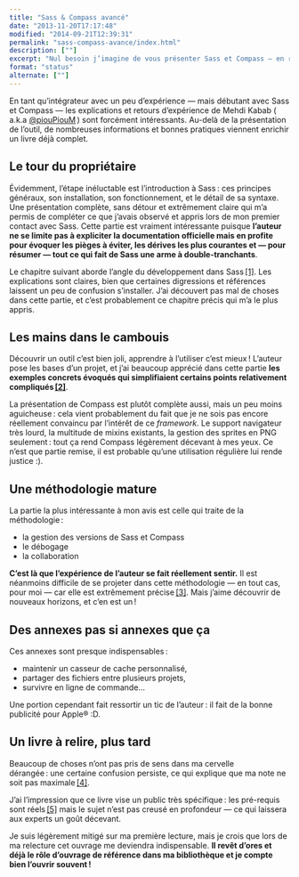 ```yaml
---
title: "Sass & Compass avancé"
date: "2013-11-20T17:17:48"
modified: "2014-09-21T12:39:31"
permalink: "sass-compass-avance/index.html"
description: [""]
excerpt: "Nul besoin j’imagine de vous présenter Sass et Compass — en revanche le récent livre de Mehdi Kabab peut vous intéresser d’avantage ( si vous ne l’avez pas déjà acheté :) ). Voici mes impressions et ce que j’en retiens. [Lire la suite de « Sass & Compass avancé » →](https://www.ffoodd.fr/sass-compass-avance/)"
format: "status"
alternate: [""]
---
```

En tant qu’intégrateur avec un peu d’expérience — mais débutant avec Sass et Compass — les explications et retours d’expérience de Mehdi Kabab ( a.k.a [@piouPiouM](https://twitter.com/piouPiouM "Profil Twitter de Mehdi Kabab (nouvelle fenêtre)") ) sont forcément intéressants. Au-delà de la présentation de l’outil, de nombreuses informations et bonnes pratiques viennent enrichir un livre déjà complet.

## Le tour du propriétaire

Évidemment, l’étape inéluctable est l’introduction à Sass :&nbsp;ces principes généraux, son installation, son fonctionnement, et le détail de sa syntaxe. Une présentation complète, sans détour et extrêmement claire qui m’a permis de compléter ce que j’avais observé et appris lors de mon premier contact avec Sass. Cette partie est vraiment intéressante puisque **l’auteur ne se limite pas à expliciter la documentation officielle mais en profite pour évoquer les pièges à éviter, les dérives les plus courantes et — pour résumer — tout ce qui fait de Sass une arme à double-tranchants**.

Le chapitre suivant aborde l’angle du développement dans Sass [\[1\]](https://www.ffoodd.fr/sass-compass-avance/#note-1 "Oui, quand nous manipulons des données, tripotons des variables et jouons avec des fonctions, nous faisons du développement !"). Les explications sont claires, bien que certaines digressions et références laissent un peu de confusion s’installer. J’ai découvert pas mal de choses dans cette partie, et c’est probablement ce chapitre précis qui m’a le plus appris.

## Les mains dans le cambouis

Découvrir un outil c’est bien joli, apprendre à l’utiliser c’est mieux ! L’auteur pose les bases d’un projet, et j’ai beaucoup apprécié dans cette partie **les exemples concrets évoqués qui simplifiaient certains points relativement compliqués [\[2\]](https://www.ffoodd.fr/sass-compass-avance/#note-2 "Même si l’utilisation de Sass et Compass ne nécessite pas d’être ingénieur, il faut avouer que ça n’est pas spécialement intuitif non plus !")**.

La présentation de Compass est plutôt complète aussi, mais un peu moins aguicheuse :&nbsp;cela vient probablement du fait que je ne sois pas encore réellement convaincu par l’intérêt de ce _framework_. Le support navigateur très lourd, la multitude de mixins existants, la gestion des sprites en PNG seulement :&nbsp;tout ça rend Compass légèrement décevant à mes yeux. Ce n’est que partie remise, il est probable qu’une utilisation régulière lui rende justice :).

## Une méthodologie mature

La partie la plus intéressante à mon avis est celle qui traite de la méthodologie :&nbsp;

* la gestion des versions de Sass et Compass
* le débogage
* la collaboration

**C’est là que l’expérience de l’auteur se fait réellement sentir.** Il est néanmoins difficile de se projeter dans cette méthodologie — en tout cas, pour moi — car elle est extrêmement précise [\[3\]](https://www.ffoodd.fr/sass-compass-avance/#note-3 "La collaboration n’est pas le fort de l’agence, puisque je travaille seul la plupart du temps."). Mais j’aime découvrir de nouveaux horizons, et c’en est un !

## Des annexes pas si annexes que ça

Ces annexes sont presque indispensables :&nbsp;

* maintenir un casseur de cache personnalisé,
* partager des fichiers entre plusieurs projets,
* survivre en ligne de commande…

Une portion cependant fait ressortir un tic de l’auteur :&nbsp;il fait de la bonne publicité pour Apple® :D.

## Un livre à relire, plus tard

Beaucoup de choses n’ont pas pris de sens dans ma cervelle dérangée :&nbsp;une certaine confusion persiste, ce qui explique que ma note ne soit pas maximale [\[4\]](https://www.ffoodd.fr/sass-compass-avance/#note-4 "je pense qu’une utilisation plus régulière de Sass et Compass est nécessaire pour réellement saisir tout ce qui est dit dans cet ouvrage.").

J’ai l’impression que ce livre vise un public très spécifique :&nbsp;les pré-requis sont réels [\[5\]](https://www.ffoodd.fr/sass-compass-avance/#note-5 "Il faut être intégrateur de métier, et avec un peu de bouteille si possible.") mais le sujet n’est pas creusé en profondeur — ce qui laissera aux experts un goût décevant.

Je suis légèrement mitigé sur ma première lecture, mais je crois que lors de ma relecture cet ouvrage me deviendra indispensable. **Il revêt d’ores et déjà le rôle d’ouvrage de référence dans ma bibliothèque et je compte bien l’ouvrir souvent !**